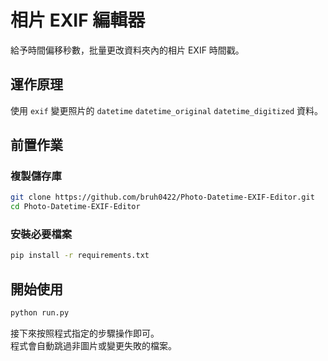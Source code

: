 # 相片 EXIF 編輯器
給予時間偏移秒數，批量更改資料夾內的相片 EXIF 時間戳。

## 運作原理
使用 `exif` 變更照片的 `datetime` `datetime_original` `datetime_digitized` 資料。

## 前置作業
### 複製儲存庫
```bash
git clone https://github.com/bruh0422/Photo-Datetime-EXIF-Editor.git
cd Photo-Datetime-EXIF-Editor
```

### 安裝必要檔案
```bash
pip install -r requirements.txt
```

## 開始使用
```bash
python run.py
```
接下來按照程式指定的步驟操作即可。\
程式會自動跳過非圖片或變更失敗的檔案。
